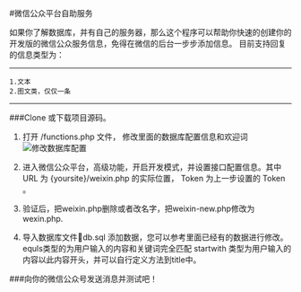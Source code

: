 #微信公众平台自助服务


如果你了解数据库，并有自己的服务器，那么这个程序可以帮助你快速的创建你的开发版的微信公众服务信息，免得在微信的后台一步步添加信息。
目前支持回复的信息类型为：
***
	1.文本
	2.图文类，仅仅一条
***

###Clone 或下载项目源码。

   1. 打开 /functions.php 文件， 修改里面的数据库配置信息和欢迎词
    ![修改数据库配置](http://ww2.sinaimg.cn/large/61ffc92ejw1e4r8bwmduhj20jo05vgmz.jpg)
    
   2. 进入微信公众平台，高级功能，开启开发模式，并设置接口配置信息。其中 URL 为 {yoursite}/weixin.php 的实际位置， Token 为上一步设置的 Token 。
	
   3. 验证后，把weixin.php删除或者改名字，把weixin-new.php修改为 wexin.php.
	
   4. 导入数据库文件db.sql 添加数据，您可以参考里面已经有的数据进行修改。
    equls类型的为用户输入的内容和关键词完全匹配
    startwith 类型为用户输入的内容以此内容开头，并可以自行定义方法到title中。
    
	
###向你的微信公众号发送消息并测试吧！

	